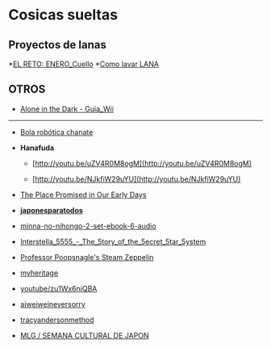 # Cosicas sueltas

## Proyectos de lanas

*[EL RETO: ENERO_Cuello](http://www.thingstoknit.com/2015/01/el-reto-enero.html)
*[Como lavar LANA](http://blog.woolandthegang.com/2015/01/how-to-wash-your-wool/?mc_cid=5046cbf197&mc_eid=f951d85027)

## OTROS

* [Alone in the Dark - Guía_Wii](http://www.supercheats.com/wii/walkthroughs/aloneinthedark-walkthrough01.txt)

---------------------------------------------------------------------------------------------------------------

* [Bola robótica chanate](http://www.curiosite.es/producto/sphero-20-bola-robotica.html)

* **Hanafuda**

  * [http://youtu.be/uZV4R0M8ogM](http://youtu.be/uZV4R0M8ogM)

  * [http://youtu.be/NJkfiW29uYU](http://youtu.be/NJkfiW29uYU)


* [The Place Promised in Our Early Days](http://es.wikipedia.org/wiki/Makoto_Shinkai)

* **[japonesparatodos](http://japonesparatodos.blogspot.com.es/)**

 * [minna-no-nihongo-2-set-ebook-6-audio](http://japonesparatodos.blogspot.com.es/2011/09/minna-no-nihongo-2-set-ebook-6-audio.html)

* [Interstella_5555_-_The_5tory_of_the_5ecret_5tar_5ystem](http://es.wikipedia.org/wiki/Interstella_5555_-_The_5tory_of_the_5ecret_5tar_5ystem)

* [Professor Poopsnagle's Steam Zeppelin](http://youtu.be/fGFNmEOntFA)

* [myheritage](http://iriszalbl.myheritage.es)

* [youtube/zu1Wx6niQBA](http://www.youtube.com/watch?v=zu1Wx6niQBA)

* [aiweiweineversorry](http://aiweiweineversorry.com/)

* [tracyandersonmethod](http://tracyandersonmethod.com/)

* [MLG / SEMANA CULTURAL DE JAPON](http://cultura.malaga.eu/export/sites/default/cultura/cultura/portal/menu/portada/documentos/PROGRAMA_SEMANA_CULTURAL_DE_JAPxN.pdf)
